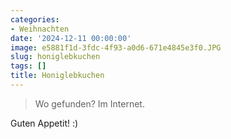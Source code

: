 ```yaml
---
categories:
- Weihnachten
date: '2024-12-11 00:00:00'
image: e5881f1d-3fdc-4f93-a0d6-671e4845e3f0.JPG
slug: honiglebkuchen
tags: []
title: Honiglebkuchen
---
```



> Wo gefunden? Im Internet.

Guten Appetit! :)